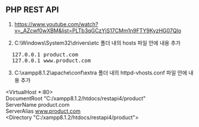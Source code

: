 ## PHP REST API

1. <https://www.youtube.com/watch?v=_AZcwf0wXBM&list=PLTb3qGCzYjS17CMm1n9FTY9KyzHG07Qlo>

2. C:\Windows\System32\drivers\etc 폴더 내의 hosts 파일 안에 내용 추가 <br>
<pre>
  127.0.0.1 product.com
  127.0.0.1 www.product.com
</pre>

3. C:\xampp8.1.2\apache\conf\extra 폴더 내의 httpd-vhosts.conf 파일 안에 내용 추가 <br>

<VirtualHost \*:80> <br>
DocumentRoot "C:/xampp8.1.2/htdocs/restapi4/product" <br>
ServerName product.com <br>
ServerAlias www.product.com <br>
<Directory "C:/xampp8.1.2/htdocs/restapi4/product"> <br>
</Directory> <br>
</VirtualHost> <br>
